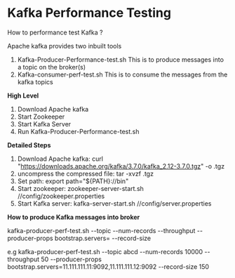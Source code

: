 # Kafka Performance Testing

How to performance test Kafka ?

Apache kafka provides two inbuilt tools 
1. Kafka-Producer-Performance-test.sh
     This is to produce messages into a topic on the broker(s)
2. Kafka-consumer-perf-test.sh
     This is to consume the messages from the kafka topics

**High Level**
1. Download Apache kafka
2. Start Zookeeper
3. Start Kafka Server
4. Run Kafka-Producer-Performance-test.sh

**Detailed Steps**
1. Download Apache kafka: curl "https://downloads.apache.org/kafka/3.7.0/kafka_2.12-3.7.0.tgz" -o <filename>.tgz
2. uncompress the compressed file: tar -xvzf <filename>.tgz
3. Set path: export path="${PATH}:/<filepath>/bin"
4. Start zookeeper: zookeeper-server-start.sh /<kafka folder path>/config/zookeeper.properties
5. Start Kafka server: kafka-server-start.sh /<kafka folder path>/config/server.properties
   
**How to produce Kafka messages into broker**

kafka-producer-perf-test.sh --topic <topicname> --num-records <some number> --throughput <enter number> --producer-props bootstrap.servers=<broker ip address> --record-size <size in bytes>

e.g kafka-producer-perf-test.sh --topic abcd --num-records 10000 --throughput 50 --producer-props bootstrap.servers=11.111.111.11:9092,11.111.111.12:9092 --record-size 150
